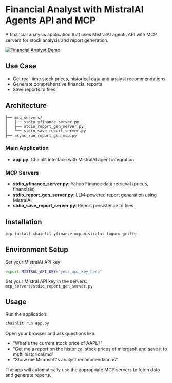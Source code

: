 # Financial Analyst with MistralAI Agents API and MCP

A financial analysis application that uses MistralAI agents API with MCP servers for stock analysis and report generation.

[![Financial Analyst Demo](https://raw.githubusercontent.com/mistralai/cookbook/refs/heads/main/gif/financial_analyst.gif)](https://www.youtube.com/watch?v=ocxRKz73UJw)

## Use Case

- Get real-time stock prices, historical data and analyst recommendations
- Generate comprehensive financial reports
- Save reports to files

## Architecture

```
├── mcp_servers/
│   ├── stdio_yfinance_server.py
│   ├── stdio_report_gen_server.py
│   └── stdio_save_report_server.py
├── async_run_report_gen_mcp.py
```

### Main Application
- **app.py**: Chainlit interface with MistralAI agent integration

### MCP Servers
- **stdio_yfinance_server.py**: Yahoo Finance data retrieval (prices, financials)
- **stdio_report_gen_server.py**: LLM-powered report generation using MistralAI
- **stdio_save_report_server.py**: Report persistence to files

## Installation

```bash
pip install chainlit yfinance mcp mistralai loguru griffe
```

## Environment Setup

Set your MistralAI API key:
```bash
export MISTRAL_API_KEY="your_api_key_here"
```

Set your Mistral API key in the servers: `mcp_servers/stdio_report_gen_server.py`

## Usage

Run the application:
```bash
chainlit run app.py
```

Open your browser and ask questions like:
- "What's the current stock price of AAPL?"
- "Get me a report on the historical stock prices of microsoft and save it to msft_historical.md"
- "Show me Microsoft's analyst recommendations"

The app will automatically use the appropriate MCP servers to fetch data and generate reports.
